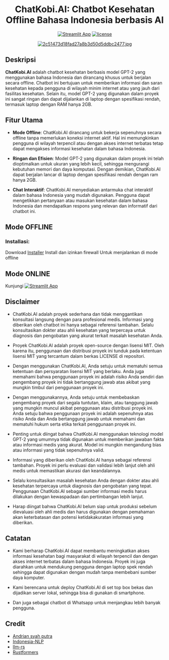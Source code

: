 <div align="center">
  <h1>ChatKobi.AI: Chatbot Kesehatan Offline Bahasa Indonesia berbasis AI</h1>
  
  [![Streamlit App](https://static.streamlit.io/badges/streamlit_badge_black_white.svg)](https://chatkobi.streamlit.app/)
  [![license](https://img.shields.io/github/license/andri-jpg/chatwaifu)](LICENSE)
</div>

<div align="center">
 <a href="https://zippyimage.com/image/iHTzUI"><img src="https://bg-so-1.zippyimage.com/2023/08/20/2c51473d18fad27a8b3d50d5ddbc2477.jpg" alt="2c51473d18fad27a8b3d50d5ddbc2477.jpg" border="0" /></a>


</div>

  
## Deskripsi

**ChatKobi.AI** adalah chatbot kesehatan berbasis model GPT-2 yang menggunakan bahasa Indonesia dan dirancang khusus untuk berjalan secara offline. Chatbot ini bertujuan untuk memberikan informasi dan saran kesehatan kepada pengguna di wilayah minim internet atau yang jauh dari fasilitas kesehatan. Selain itu, model GPT-2 yang digunakan dalam proyek ini sangat ringan dan dapat dijalankan di laptop dengan spesifikasi rendah, termasuk laptop dengan RAM hanya 2GB.

## Fitur Utama

- **Mode Offline**: ChatKobi.AI dirancang untuk bekerja sepenuhnya secara offline tanpa memerlukan koneksi internet aktif. Hal ini memungkinkan pengguna di wilayah terpencil atau dengan akses internet terbatas tetap dapat mengakses informasi kesehatan dalam bahasa Indonesia.

- **Ringan dan Efisien**: Model GPT-2 yang digunakan dalam proyek ini telah dioptimalkan untuk ukuran yang lebih kecil, sehingga mengurangi kebutuhan memori dan daya komputasi. Dengan demikian, ChatKobi.AI dapat berjalan lancar di laptop dengan spesifikasi rendah dengan ram hanya 2GB.

- **Chat Interaktif**: ChatKobi.AI menyediakan antarmuka chat interaktif dalam bahasa Indonesia yang mudah digunakan. Pengguna dapat mengetikkan pertanyaan atau masukan kesehatan dalam bahasa Indonesia dan mendapatkan respons yang relevan dan informatif dari chatbot ini.

## Mode OFFLINE

### Installasi:

Download [Installer](https://github.com/andri-jpg/ChatKobi.AI/releases/)
Install dan izinkan firewall
Untuk menjalankan di mode offline

## Mode ONLINE

Kunjungi   [![Streamlit App](https://static.streamlit.io/badges/streamlit_badge_black_white.svg)](https://chatkobi.streamlit.app/)
 

## Disclaimer

- ChatKobi.AI adalah proyek sederhana dan tidak menggantikan konsultasi langsung dengan para profesional medis. Informasi yang diberikan oleh chatbot ini hanya sebagai referensi tambahan. Selalu konsultasikan dokter atau ahli kesehatan yang terpercaya untuk diagnosis dan pengobatan yang akurat terkait masalah kesehatan Anda.

- Proyek ChatKobi.AI adalah proyek open-source dengan lisensi MIT. Oleh karena itu, penggunaan dan distribusi proyek ini tunduk pada ketentuan lisensi MIT yang tercantum dalam berkas LICENSE di repositori.

- Dengan menggunakan ChatKobi.AI, Anda setuju untuk mematuhi semua ketentuan dan persyaratan lisensi MIT yang berlaku. Anda juga memahami bahwa penggunaan proyek ini adalah risiko Anda sendiri dan pengembang proyek ini tidak bertanggung jawab atas akibat yang mungkin timbul dari penggunaan proyek ini.

- Dengan menggunakannya, Anda setuju untuk membebaskan pengembang proyek dari segala tuntutan, klaim, atau tanggung jawab yang mungkin muncul akibat penggunaan atau distribusi proyek ini. Anda setuju bahwa penggunaan proyek ini adalah sepenuhnya atas risiko Anda dan Anda bertanggung jawab untuk memahami dan mematuhi hukum serta etika terkait penggunaan proyek ini.

- Penting untuk diingat bahwa ChatKobi.AI menggunakan teknologi model GPT-2 yang umumnya tidak digunakan untuk memberikan jawaban fakta atau informasi medis yang akurat. Model ini mungkin mengandung bias atau informasi yang tidak sepenuhnya valid.

- Informasi yang diberikan oleh ChatKobi.AI hanya sebagai referensi tambahan. Proyek ini perlu evaluasi dan validasi lebih lanjut oleh ahli medis untuk memastikan akurasi dan keandalannya.

- Selalu konsultasikan masalah kesehatan Anda dengan dokter atau ahli kesehatan terpercaya untuk diagnosis dan pengobatan yang tepat. Penggunaan ChatKobi.AI sebagai sumber informasi medis harus dilakukan dengan kewaspadaan dan pertimbangan lebih lanjut.

- Harap diingat bahwa ChatKobi.AI belum siap untuk produksi sebelum dievaluasi oleh ahli medis dan harus digunakan dengan pemahaman akan keterbatasan dan potensi ketidakakuratan informasi yang diberikan.
  
## Catatan

- Kami berharap ChatKobi.AI dapat membantu meningkatkan akses informasi kesehatan bagi masyarakat di wilayah terpencil dan dengan akses internet terbatas dalam bahasa Indonesia. Proyek ini juga diarahkan untuk mendukung pengguna dengan laptop spek rendah sehingga dapat digunakan dengan mudah tanpa membebani sumber daya komputer.

- Kami berencana untuk deploy ChatKobi.AI di set top box bekas dan dijadikan server lokal, sehingga bisa di gunakan di smartphone.

- Dan juga sebagai chatbot di Whatsapp untuk menjangkau lebih banyak pengguna.

## Credit
- [Andrian syah putra](https://huggingface.co/AndriLawrence/gpt2-chatkobi-ai)
- [Indonesia-NLP](https://huggingface.co/indonesian-nlp/gpt2-medium-indonesian)
- [llm-rs](https://github.com/LLukas22/llm-rs-python)
- [Rustformers](https://github.com/rustformers/llm)

